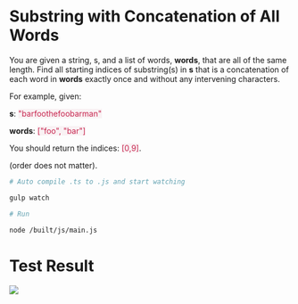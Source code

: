 # Substring with Concatenation of All Words

You are given a string, s, and a list of words, **words**, that are all of the same length. Find all starting indices of substring(s) in **s** that is a concatenation of each word in **words** exactly once and without any intervening characters.

For example, given:

**s**: <span style="color: #c7254e;background-color:#f9f2f4">"barfoothefoobarman"</span>

**words**: <span style="color: #c7254e;background-color:#f9f2f4">["foo", "bar"]</span>

You should return the indices: <span style="color: #c7254e;background-color:#f9f2f4">[0,9]</span>.

(order does not matter).

```sh
# Auto compile .ts to .js and start watching

gulp watch

# Run

node /built/js/main.js
```

# Test Result

![](/resource/test.png)

